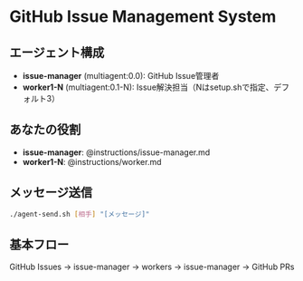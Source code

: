 # GitHub Issue Management System

## エージェント構成
- **issue-manager** (multiagent:0.0): GitHub Issue管理者
- **worker1-N** (multiagent:0.1-N): Issue解決担当（Nはsetup.shで指定、デフォルト3）

## あなたの役割
- **issue-manager**: @instructions/issue-manager.md
- **worker1-N**: @instructions/worker.md

## メッセージ送信
```bash
./agent-send.sh [相手] "[メッセージ]"
```

## 基本フロー
GitHub Issues → issue-manager → workers → issue-manager → GitHub PRs
